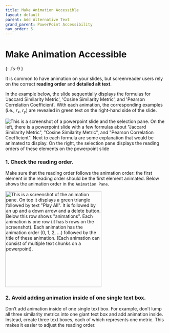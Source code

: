 ```yaml
---
title: Make Animation Accessible
layout: default
parent: Add Alternative Text
grand_parent: PowerPoint Accessibility
nav_order: 5
---
```


# Make Animation Accessible
{: .fs-9 }

It is common to have animation on your slides, but screenreader users rely on the correct **reading order** and **detailed alt text**. 

In the example below, the slide sequentially displays the formulas for 'Jaccard Similarity Metric', 'Cosine Similarity Metric', and 'Pearson Correlation Coefficient'. With each animation, the corresponding examples (i.e., $r_x$, $r_y$)  are revealed in green text on the right-hand side of the slide.

<img src="{{site.baseurl}}/assets/images/PowerPoint/alt-text-12.png" alt='This is a screenshot of a powerpoint slide and the selection pane. On the left, there is a powerpoint slide with a few formulas about "Jaccard Similarity Metric", "Cosine Similarity Metric", and "Pearson Correlation Coefficient". Next to each formula are some explanation that would be animated to display. On the right, the selection pane displays the reading orders of these elements on the powerpoint slide'>

### 1. Check the reading order.

Make sure that the reading order follows the animation order: the first element in the reading order should be the first element animated. Below shows the animation order in the `Animation Pane`.

<img src="{{site.baseurl}}/assets/images/PowerPoint/alt-text-11.png" alt='This is a screenshot of the animation pane. On top it displays a green triangle followed by text "Play All". It is followed by an up and a down arrow and a delete button. Below this row shows "animations". Each animation is one row (it has 5 rows on the screenshot). Each animation has the animation order (0, 1, 2, ...) followed by the title of these animation. (Each animation can consist of multiple text chunks on a powerpoint). ' width=300>

### 2. Avoid adding animation inside of one single text box.

Don’t add animation inside of one single text box. For example, don’t lump all three similarity metrics into one giant text box and add animation inside. Instead, create three text boxes, each of which represents one metric. This makes it easier to adjust the reading order. 